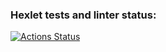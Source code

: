 ### Hexlet tests and linter status:
[![Actions Status](https://github.com/fpetd/frontend-project-44/workflows/hexlet-check/badge.svg)](https://github.com/fpetd/frontend-project-44/actions)